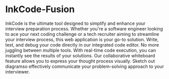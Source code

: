 # InkCode-Fusion
InkCode is the ultimate tool designed to simplify and enhance your interview preparation process. Whether you're a software engineer looking to ace your next coding challenge or a tech recruiter aiming to streamline your interview process, this web application is your go-to solution.
Write, test, and debug your code directly in our integrated code editor. No more juggling between multiple tools. With real-time code execution, you can instantly see the results of your solutions.
Our collaborative whiteboard feature allows you to express your thought process visually. Sketch out diagramso effectively communicate your problem-solving approach to your interviewer.
